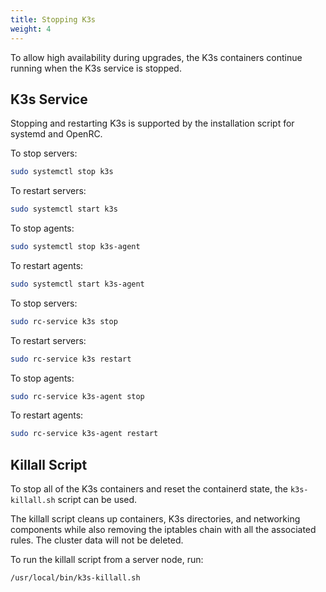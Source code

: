 ```yaml
---
title: Stopping K3s
weight: 4
---
```



To allow high availability during upgrades, the K3s containers continue running when the K3s service is stopped.


## K3s Service

Stopping and restarting K3s is supported by the installation script for systemd and OpenRC.

<Tabs>
<TabItem value="systemd">

To stop servers:
```sh
sudo systemctl stop k3s
```

To restart servers:
```sh
sudo systemctl start k3s
```

To stop agents:
```sh
sudo systemctl stop k3s-agent
```

To restart agents:
```sh
sudo systemctl start k3s-agent
```

</TabItem>
<TabItem value="OpenRC">

To stop servers:
```sh
sudo rc-service k3s stop
```

To restart servers:
```sh
sudo rc-service k3s restart
```

To stop agents:
```sh
sudo rc-service k3s-agent stop
```

To restart agents:
```sh
sudo rc-service k3s-agent restart
```

</TabItem>
</Tabs>


## Killall Script

To stop all of the K3s containers and reset the containerd state, the `k3s-killall.sh` script can be used.

The killall script cleans up containers, K3s directories, and networking components while also removing the iptables chain with all the associated rules. The cluster data will not be deleted.

To run the killall script from a server node, run:

```bash
/usr/local/bin/k3s-killall.sh
```